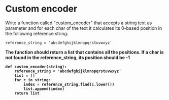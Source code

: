 # Custom encoder

Write a function called "custom_encoder" that accepts a string text as parameter and for each char of the text it calculates its 0-based position in the following reference string:
````
reference_string = 'abcdefghijklmnopqrstuvwxyz'
````
<strong>The function should return a list that contains all the positions. If a char is not found in the reference_string, its position should be -1<strong>
````
def custom_encoder(string):
    reference_string = 'abcdefghijklmnopqrstuvwxyz'
    list = []
    for c in string:
        index = reference_string.find(c.lower())
        list.append(index)
    return list
        
````